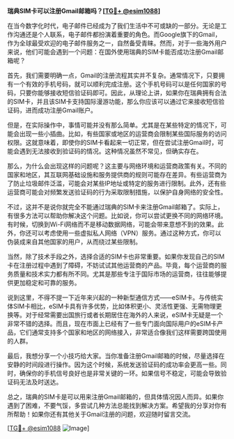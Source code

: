 **瑞典SIM卡可以注册Gmail邮箱吗？[[TG💪+ @esim1088](https://t.me/s/esim1088)]**

在当今数字化时代，电子邮件已经成为了我们生活中不可或缺的一部分。无论是工作沟通还是个人联系，电子邮件都扮演着重要的角色。而Google旗下的Gmail，作为全球最受欢迎的电子邮件服务之一，自然备受青睐。然而，对于一些海外用户来说，他们可能会遇到一个问题：在国外使用瑞典的SIM卡能否成功注册Gmail邮箱呢？

首先，我们需要明确一点，Gmail的注册流程其实并不复杂。通常情况下，只要拥有一个有效的手机号码，就可以顺利完成注册。这个手机号码可以是任何国家的号码，只要你能够接收短信验证码即可。因此，从理论上讲，如果你在瑞典拥有合法的SIM卡，并且该SIM卡支持国际漫游功能，那么你应该可以通过它来接收短信验证码，进而成功注册Gmail账户。

但是，在实际操作中，事情可能并没有那么简单。尤其是在某些特定的情况下，可能会出现一些小插曲。比如，有些国家或地区的运营商会限制某些国际服务的访问权限。这就意味着，即使你的SIM卡看起来一切正常，但在尝试注册Gmail时，可能会遇到无法接收到验证码的情况。这种情况虽然不常见，但确实存在。

那么，为什么会出现这样的问题呢？这主要与网络环境和运营商政策有关。不同的国家和地区，其互联网基础设施和服务提供商的规则可能存在差异。有些运营商为了防止垃圾邮件泛滥，可能会对某些IP地址或特定的服务进行限制。此外，还有些运营商可能会对频繁发送验证码的行为采取限制措施，以保护自身网络的安全性。

不过，这并不是说你就完全不能通过瑞典的SIM卡来注册Gmail邮箱了。实际上，有很多方法可以帮助你解决这个问题。比如说，你可以尝试更换不同的网络环境。有时候，切换到Wi-Fi网络而不是移动数据网络，可能会带来意想不到的效果。此外，你还可以考虑使用一些虚拟私人网络（VPN）服务。通过这种方式，你可以伪装成来自其他国家的用户，从而绕过某些限制。

当然，除了技术手段之外，选择合适的SIM卡也非常重要。如果你发现自己的SIM卡在注册过程中遇到了障碍，不妨试试其他运营商的产品。毕竟，每个运营商的服务质量和技术实力都有所不同。尤其是那些专注于国际市场的运营商，往往能够提供更加稳定和可靠的服务。

说到这里，不得不提一下近年来兴起的一种新型通信方式——eSIM卡。与传统实体SIM卡相比，eSIM卡具有许多优势，比如体积更小、灵活性更强、无需物理更换等。对于经常需要出国旅行或者长期居住在海外的人来说，eSIM卡无疑是一个非常不错的选择。而且，现在市面上已经有了一些专门面向国际用户的eSIM卡产品，它们通常支持多个国家和地区的网络接入，非常适合像我们这样需要跨国使用的人群。

最后，我想分享一个小技巧给大家。当你准备注册Gmail邮箱的时候，尽量选择在安静的时间段进行操作。因为这个时候，系统发送验证码的成功率会更高一些。同时，确保你的手机信号良好也是非常关键的一环。如果信号不稳定，可能会导致验证码无法及时送达。

总之，瑞典的SIM卡是可以用来注册Gmail邮箱的，但具体情况因人而异。如果你遇到了困难，不要气馁，多尝试几种方法总能找到解决方案。希望我的分享对你有所帮助！如果你还有其他关于Gmail注册的问题，欢迎随时留言交流。

[[TG💪+ @esim1088](https://t.me/s/esim1088) ![Image](https://i.postimg.cc/4NQfJmqS/Snipaste-2025-05-13-00-14-12.png)]